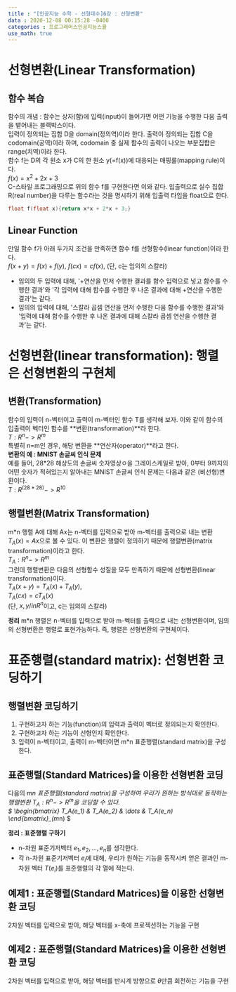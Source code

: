 ```yaml
---
title : "[인공지능 수학 - 선형대수]6강 : 선형변환"
data : 2020-12-08 00:15:28 -0400
categories : 프로그래머스인공지능스쿨
use_math: true
---
```

# 선형변환(Linear Transformation)
## 함수 복습
함수의 개념 : 함수는 상자(함)에 입력(input)이 들어가면 어떤 기능을 수행한 다음 출력을 뱉어내는 블랙박스이다.  
입력이 정의되는 집합 D을 domain(정의역)이라 한다. 출력이 정의되는 집합 C을 codomain(공역)이라 하며, codomain 중 실제 함수의 출력이 나오는 부분집합은 range(치역)이라 한다.  
함수 f는 D의 각 원소 x가 C의 한 원소 y(=f(x))에 대응되는 매핑룰(mapping rule)이다.  
$f(x) = x^2 + 2x + 3$  
C-스타일 프로그래밍으로 위의 함수 f를 구현한다면 이와 같다. 입출력으로 실수 집합 R(real number)을 다루는 함수라는 것을 명시하기 위해 입출력 타입을 float으로 한다.  
```c
float f(float x){return x*x + 2*x + 3;}
```  
  
## Linear Function
만일 함수 f가 아래 두가지 조건을 만족하면 함수 f를 선형함수(linear function)이라 한다.  
$f(x + y) = f(x) + f(y)$, $f(cx) = cf(x)$, (단, c는 임의의 스칼라)  
- 임의의 두 입력에 대해, '+연산을 먼저 수행한 결과를 함수 입력으로 넣고 함수를 수행한 결과'와 '각 입력에 대해 함수를 수행한 후 나온 결과에 대해 +연산을 수행한 결과'는 같다.
- 임의의 입력에 대해, '스칼라 곱셈 연산을 먼저 수행한 다음 함수를 수행한 결과'와 '입력에 대해 함수를 수행한 후 나온 결과에 대해 스칼라 곱셈 연산을 수행한 결과'는 같다.
  

  
# 선형변환(linear transformation): 행렬은 선형변환의 구현체
## 변환(Transformation)
함수의 입력이 n-벡터이고 출력이 m-벡터인 함수 T를 생각해 보자. 이와 같이 함수의 입출력이 벡터인 함수를 **변환(transformation)**라 한다.  
$T : R^n -> R^m$  
특별히 n=m인 경우, 해당 변환을 **연산자(operator)**라고 한다.  
**변환의 예 : MNIST 손글씨 인식 문제**  
예를 들어, 28*28 해상도의 손글씨 숫자영상ㅇ을 그레이스케일로 받아, 0부터 9까지의 어떤 숫자가 적혀있는지 알아내는 MNIST 손글씨 인식 문제는 다음과 같은 (비선형)변환이다.  
$T : R^(28*28) -> R^10$  
  
## 행렬변환(Matrix Transformation)
m*n 행렬 A에 대해 Ax는 n-벡터를 입력으로 받아 m-벡터를 출력으로 내는 변환 $T_A(x) = Ax$으로 볼 수 있다. 이 변환은 행렬이 정의하기 때문에 행렬변환(matrix transformation)이라고 한다.  
$T_A : R^n -> R^m$  
그런데 행렬변환은 다음의 선형함수 성질을 모두 만족하기 때문에 선형변환(linear transformation)이다.  
$T_A(x+y) = T_A(x) + T_A(y)$,  
$T_A(cx) = cT_A(x)$  
(단, $x,y /in R^n$이고, c는 임의의 스칼라)  
  
**정리**
m*n 행렬은 n-벡터를 입력으로 받아 m-벡터를 출력으로 내는 선형변환이며, 임의의 선형변환은 행렬로 표현가능하다. 즉, 행렬은 선형변환의 구현체이다.  
  


# 표준행렬(standard matrix): 선형변환 코딩하기
## 행렬변환 코딩하기
1. 구현하고자 하는 기능(function)의 입력과 출력이 벡터로 정의되는지 확인한다.
2. 구현하고자 하는 기능이 선형인지 확인한다. 
3. 입력이 n-벡터이고, 출력이 m-벡터이면 m*n 표준행렬(standard matrix)을 구성한다.
  
## 표준행렬(Standard Matrices)을 이용한 선형변환 코딩
다음의 m*n 표준행렬(standard matrix)을 구성하여 우리가 원하는 방식대로 동작하는 행렬변환 $T_A : R^n -> R^m$을 코딩할 수 있다.  
$
\begin{bmatrix}
T_A(e_1) & T_A(e_2) & \dots & T_A(e_n)
\end{bmatrix}_(m*n)
$  
  
**정리 : 표준행렬 구하기**  
- n-차원 표준기저벡터 ${e_1, e_2, \dots, e_n}$를 생각한다.
- 각 n-차원 표준기저벡터 $e_i$에 대해, 우리가 원하는 기능을 동작시켜 얻은 결과인 m-차원 벡터 $T(e_i)$를 표준행렬의 각 열에 적는다. 
  
## 예제1 : 표준행렬(Standard Matrices)을 이용한 선형변환 코딩
2차원 벡터를 입력으로 받아, 해당 벡터를 x-축에 프로젝션하는 기능을 구현  
  
## 예제2 : 표준행렬(Standard Matrices)을 이용한 선형변환 코딩
2차원 벡터를 입력으로 받아, 해당 벡터를 반시계 방향으로 $\theta$만큼 회전하는 기능을 구현  